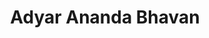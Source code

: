 ---
title: "Adyar Ananda Bhavan"
url: /bangalore/adyar-ananda-bhavan-bannerghatta-road/
shop: Süßwaren
---